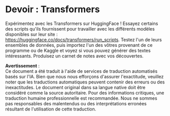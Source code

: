# Devoir : Transformers

Expérimentez avec les Transformers sur HuggingFace ! Essayez certains des scripts qu'ils fournissent pour travailler avec les différents modèles disponibles sur leur site : https://huggingface.co/docs/transformers/run_scripts. Testez l'un de leurs ensembles de données, puis importez l'un des vôtres provenant de ce programme ou de Kaggle et voyez si vous pouvez générer des textes intéressants. Produisez un carnet de notes avec vos découvertes.

**Avertissement** :  
Ce document a été traduit à l'aide de services de traduction automatisés basés sur l'IA. Bien que nous nous efforçons d'assurer l'exactitude, veuillez noter que les traductions automatiques peuvent contenir des erreurs ou des inexactitudes. Le document original dans sa langue native doit être considéré comme la source autoritaire. Pour des informations critiques, une traduction humaine professionnelle est recommandée. Nous ne sommes pas responsables des malentendus ou des interprétations erronées résultant de l'utilisation de cette traduction.